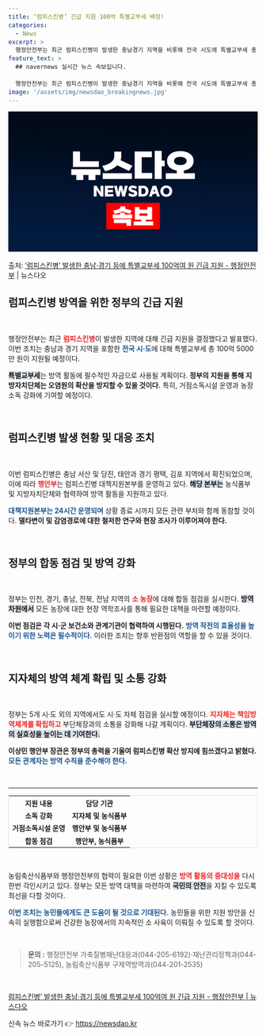 ```yaml
---
title: ‘럼피스킨병’ 긴급 지원 100억 특별교부세 배정!
categories:
  - News
excerpt: >
  행정안전부는 최근 럼피스킨병이 발생한 충남경기 지역을 비롯해 전국 시도에 특별교부세 총 100억 5000만 …
feature_text: >
  ## navernews 실시간 뉴스 속보입니다.

  행정안전부는 최근 럼피스킨병이 발생한 충남경기 지역을 비롯해 전국 시도에 특별교부세 총 100억 5000만 …
image: '/assets/img/newsdao_breakingnews.jpg'
---
```


![뉴스다오 속보](/assets/img/newsdao_breakingnews.jpg)

<p>출처: <a href="https://newsdao.kr/2266" rel="dofollow">‘럼피스킨병’ 발생한 충남·경기 등에 특별교부세 100억여 원 긴급 지원 - 행정안전부</a> | 뉴스다오</p>

<h2 data-ke-size="size26">럼피스킨병 방역을 위한 정부의 긴급 지원</h2>

<p data-ke-size="size16">&nbsp;</p>

행정안전부는 최근 <b><span style="color: #ee2323;">럼피스킨병</span></b>이 발생한 지역에 대해 긴급 지원을 결정했다고 발표했다. 이번 조치는 충남과 경기 지역을 포함한 <b><span style="color: #1a5490;">전국 시·도</span></b>에 대해 특별교부세 총 100억 5000만 원이 지원될 예정이다. 

<b><span style="background-color: #21538527;">특별교부세</span></b>는 방역 활동에 필수적인 자금으로 사용될 계획이다. <b>정부의 지원을 통해 지방자치단체는 오염원의 확산을 방지할 수 있을 것이다.</b> 특히, 거점소독시설 운영과 농장 소독 강화에 기여할 예정이다.

<p data-ke-size="size16">&nbsp;</p>

<h2 data-ke-size="size26">럼피스킨병 발생 현황 및 대응 조치</h2>

<p data-ke-size="size16">&nbsp;</p>

이번 럼피스킨병은 충남 서산 및 당진, 태안과 경기 평택, 김포 지역에서 확진되었으며, 이에 따라 <b><span style="color: #ee2323;">행안부</span></b>는 럼피스킨병 대책지원본부를 운영하고 있다. <b><span style="background-color: #21538527;">해당 본부는</span></b> 농식품부 및 지방자치단체와 협력하여 방역 활동을 지원하고 있다.

<b><span style="color: #1a5490;">대책지원본부는 24시간 운영되며</span></b> 상황 종료 시까지 모든 관련 부처와 함께 동참할 것이다. <b>델타변이 및 감염경로에 대한 철저한 연구와 현장 조사가 이루어져야 한다.</b>

<p data-ke-size="size16">&nbsp;</p>

<h2 data-ke-size="size26">정부의 합동 점검 및 방역 강화</h2>

<p data-ke-size="size16">&nbsp;</p>

정부는 인천, 경기, 충남, 전북, 전남 지역의 <b><span style="color: #ee2323;">소 농장</span></b>에 대해 합동 점검을 실시한다. <b><span style="background-color: #21538527;">방역 차원에서</span></b> 모든 농장에 대한 현장 역학조사를 통해 필요한 대책을 마련할 예정이다.

<b>이번 점검은 각 시·군 보건소와 관계기관이 협력하여 시행된다.</b> <b><span style="color: #1a5490;">방역 작전의 효율성을 높이기 위한 노력은 필수적이다.</span></b> 이러한 조치는 향후 반환점의 역할을 할 수 있을 것이다.

<p data-ke-size="size16">&nbsp;</p>

<h2 data-ke-size="size26">지자체의 방역 체계 확립 및 소통 강화</h2>

<p data-ke-size="size16">&nbsp;</p>

정부는 5개 시·도 외의 지역에서도 시·도 자체 점검을 실시할 예정이다. <b><span style="color: #ee2323;">지자체는 책임방역체계를 확립하고</span></b> 부단체장과의 소통을 강화해 나갈 계획이다. <b><span style="background-color: #21538527;">부단체장의 소통은 방역의 실효성을 높이는 데 기여한다.</span></b>

<b>이상민 행안부 장관은 정부의 총력을 기울여 럼피스킨병 확산 방지에 힘쓰겠다고 밝혔다.</b> <b><span style="color: #1a5490;">모든 관계자는 방역 수칙을 준수해야 한다.</span></b>

<p data-ke-size="size16">&nbsp;</p>

<hr>

<table style="width: 100%; border: 1px solid #e0e0e0;">
    <tr>
        <th style="text-align: center;">지원 내용</th>
        <th style="text-align: center;">담당 기관</th>
    </tr>
    <tr>
        <td style="text-align: center; height: 17px;"><b>소독 강화</b></td>
        <td style="text-align: center; height: 17px;"><b>지자체 및 농식품부</b></td>
    </tr>
    <tr>
        <td style="text-align: center; height: 17px;"><b>거점소독시설 운영</b></td>
        <td style="text-align: center; height: 17px;"><b>행안부 및 농식품부</b></td>
    </tr>
    <tr>
        <td style="text-align: center; height: 17px;"><b>합동 점검</b></td>
        <td style="text-align: center; height: 17px;"><b>행안부, 농식품부</b></td>
    </tr>
</table>

<p data-ke-size="size16">&nbsp;</p>

농림축산식품부와 행정안전부의 협력이 필요한 이번 상황은 <b><span style="color: #ee2323;">방역 활동의 중대성을</span></b> 다시 한번 각인시키고 있다. 정부는 모든 방역 대책을 마련하여 <b><span style="background-color: #21538527;">국민의 안전</span></b>을 지킬 수 있도록 최선을 다할 것이다. 

<b><span style="color: #1a5490;">이번 조치는 농민들에게도 큰 도움이 될 것으로 기대된다.</span></b> 농민들을 위한 지원 방안을 신속히 실행함으로써 건강한 농장에서의 지속적인 소 사육이 이뤄질 수 있도록 할 것이다.

<p data-ke-size="size16">&nbsp;</p>

<blockquote>
    <strong>문의 :</strong> 행정안전부 가축질병재난대응과(044-205-6192)·재난관리정책과(044-205-5125), 농림축산식품부 구제역방역과(044-201-2535)
</blockquote>

<p data-ke-size="size16">&nbsp;</p>

<article>
    <footer>
        <a href="https://newsdao.kr/2266">럼피스킨병’ 발생한 충남·경기 등에 특별교부세 100억여 원 긴급 지원 - 행정안전부 | 뉴스다오</a>
    </footer>
</article> 

신속 뉴스 바로가기 👉 <a href="https://newsdao.kr" rel="dofollow">https://newsdao.kr</a>



